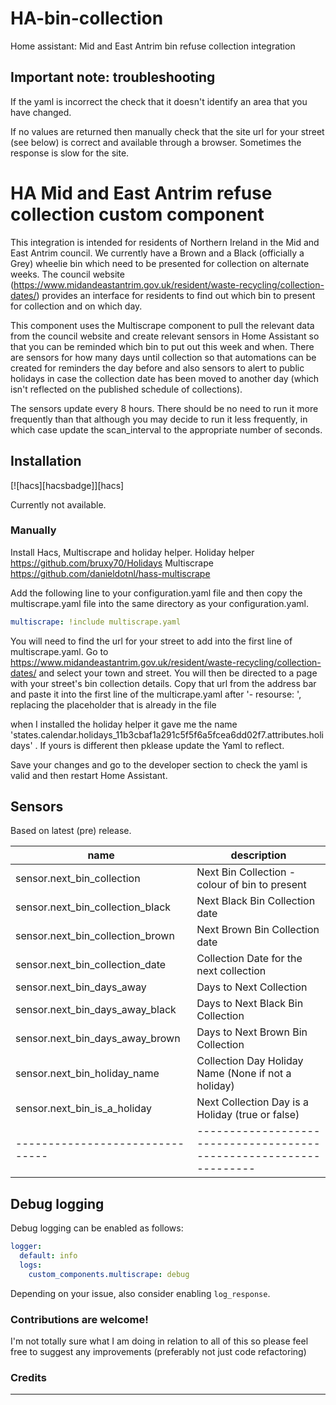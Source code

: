 # HA-bin-collection
Home assistant: Mid and East Antrim bin refuse collection integration

## Important note: troubleshooting
If the yaml is incorrect the check that it doesn't identify an area that you have changed.

If no values are returned then manually check that the site url for your street (see below) is correct and available through a browser.  Sometimes the response is slow for the site.

# HA Mid and East Antrim refuse collection custom component

This integration is intended for residents of Northern Ireland in the Mid and East Antrim council.  We currently have a Brown and a Black (officially a Grey) wheelie bin which need to be presented for collection on alternate weeks.  The council website (https://www.midandeastantrim.gov.uk/resident/waste-recycling/collection-dates/) provides an interface for residents to find out which bin to present for collection and on which day.  

This component uses the Multiscrape component to pull the relevant data from the council website and create relevant sensors in Home Assistant so that you can be reminded which bin to put out this week and when.  There are sensors for how many days until collection so that automations can be created for reminders the day before and also sensors to alert to public holidays in case the collection date has been moved to another day (which isn't reflected on the published schedule of collections).

The sensors update every 8 hours.  There should be no need to run it more frequently than that although you may decide to run it less frequently, in which case update the scan_interval to the appropriate number of seconds.  


## Installation

[![hacs][hacsbadge]][hacs]

Currently not available.

### Manually

Install Hacs, Multiscrape and holiday helper.
Holiday helper https://github.com/bruxy70/Holidays
Multiscrape https://github.com/danieldotnl/hass-multiscrape

Add the following line to your configuration.yaml file and then copy the multiscrape.yaml file into the same directory as your configuration.yaml.

```yaml
multiscrape: !include multiscrape.yaml
```

You will need to find the url for your street to add into the first line of multiscrape.yaml.  Go to https://www.midandeastantrim.gov.uk/resident/waste-recycling/collection-dates/ and select your town and street.  You will then be directed to a page with your street's bin collection details.  Copy that url from the address bar and paste it into the first line of the multicrape.yaml after '- resourse: ', replacing the placeholder that is already in the file

when I installed the holiday helper it gave me the name 'states.calendar.holidays_11b3cbaf1a291c5f5f6a5fcea6dd02f7.attributes.holidays' .  If yours is different then pklease update the Yaml to reflect.

Save your changes and go to the developer section to check the yaml is valid and then restart Home Assistant.

## Sensors

Based on latest (pre) release.


| name                            | description                                                        | 
| ------------------------------- | ------------------------------------------------------------------ | 
| sensor.next_bin_collection      | Next Bin Collection - colour of bin to present                     |
| sensor.next_bin_collection_black| Next Black Bin Collection date                                     |
| sensor.next_bin_collection_brown| Next Brown Bin Collection date                                     |
| sensor.next_bin_collection_date | Collection Date for the next collection                            |
| sensor.next_bin_days_away       | Days to Next Collection                                            |
| sensor.next_bin_days_away_black | Days to Next Black Bin Collection                                  |
| sensor.next_bin_days_away_brown | Days to Next Brown Bin Collection                                  |
| sensor.next_bin_holiday_name    | Collection Day Holiday Name (None if not a holiday)                |
| sensor.next_bin_is_a_holiday    | Next Collection Day is a Holiday (true or false)                   |
| ------------------------------- | ------------------------------------------------------------------ | 


## Debug logging

Debug logging can be enabled as follows:

```yaml
logger:
  default: info
  logs:
    custom_components.multiscrape: debug
```

Depending on your issue, also consider enabling `log_response`.

### Contributions are welcome!

I'm not totally sure what I am doing in relation to all of this so please feel free to suggest any improvements (preferably not just code refactoring)

### Credits


---
